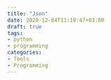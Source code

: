 ```yaml
---
title: "Json"
date: 2020-12-04T11:10:47+03:00
draft: true
tags:
- python
- programming
categories:
- Tools
- Programming
---
```


